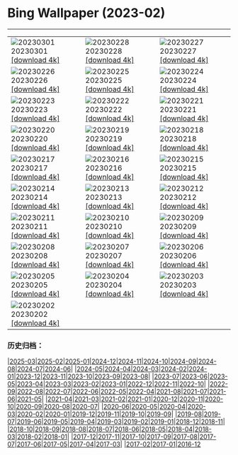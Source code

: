 # Bing Wallpaper (2023-02)
**************

<table><tr><td><img class="wallpaper" src="https://www.bing.com/th?id=OHR.LuebeckCityGate_IT-IT2872927643_1920x1080.jpg" alt="20230301"> 20230301 <a href="https://www.bing.com/th?id=OHR.LuebeckCityGate_IT-IT2872927643_UHD.jpg">[download 4k]</a></td><td><img class="wallpaper" src="https://www.bing.com/th?id=OHR.AtraniAmalfi_IT-IT2694956413_1920x1080.jpg" alt="20230228"> 20230228 <a href="https://www.bing.com/th?id=OHR.AtraniAmalfi_IT-IT2694956413_UHD.jpg">[download 4k]</a></td><td><img class="wallpaper" src="https://www.bing.com/th?id=OHR.PolarBearFrost_IT-IT2519594160_1920x1080.jpg" alt="20230227"> 20230227 <a href="https://www.bing.com/th?id=OHR.PolarBearFrost_IT-IT2519594160_UHD.jpg">[download 4k]</a></td></tr><tr><td><img class="wallpaper" src="https://www.bing.com/th?id=OHR.CanopyPeru_IT-IT2359138558_1920x1080.jpg" alt="20230226"> 20230226 <a href="https://www.bing.com/th?id=OHR.CanopyPeru_IT-IT2359138558_UHD.jpg">[download 4k]</a></td><td><img class="wallpaper" src="https://www.bing.com/th?id=OHR.TempleE_IT-IT9523677064_1920x1080.jpg" alt="20230225"> 20230225 <a href="https://www.bing.com/th?id=OHR.TempleE_IT-IT9523677064_UHD.jpg">[download 4k]</a></td><td><img class="wallpaper" src="https://www.bing.com/th?id=OHR.RichmondParkDuck_IT-IT1853497820_1920x1080.jpg" alt="20230224"> 20230224 <a href="https://www.bing.com/th?id=OHR.RichmondParkDuck_IT-IT1853497820_UHD.jpg">[download 4k]</a></td></tr><tr><td><img class="wallpaper" src="https://www.bing.com/th?id=OHR.ParisWinter_IT-IT1967416007_1920x1080.jpg" alt="20230223"> 20230223 <a href="https://www.bing.com/th?id=OHR.ParisWinter_IT-IT1967416007_UHD.jpg">[download 4k]</a></td><td><img class="wallpaper" src="https://www.bing.com/th?id=OHR.FriedensglockeFichtelberg_IT-IT2432299937_1920x1080.jpg" alt="20230222"> 20230222 <a href="https://www.bing.com/th?id=OHR.FriedensglockeFichtelberg_IT-IT2432299937_UHD.jpg">[download 4k]</a></td><td><img class="wallpaper" src="https://www.bing.com/th?id=OHR.MardiGrasNOLA_IT-IT1573841276_1920x1080.jpg" alt="20230221"> 20230221 <a href="https://www.bing.com/th?id=OHR.MardiGrasNOLA_IT-IT1573841276_UHD.jpg">[download 4k]</a></td></tr><tr><td><img class="wallpaper" src="https://www.bing.com/th?id=OHR.Itaimbezinho_IT-IT1948336726_1920x1080.jpg" alt="20230220"> 20230220 <a href="https://www.bing.com/th?id=OHR.Itaimbezinho_IT-IT1948336726_UHD.jpg">[download 4k]</a></td><td><img class="wallpaper" src="https://www.bing.com/th?id=OHR.MauiWhale_IT-IT1129171844_1920x1080.jpg" alt="20230219"> 20230219 <a href="https://www.bing.com/th?id=OHR.MauiWhale_IT-IT1129171844_UHD.jpg">[download 4k]</a></td><td><img class="wallpaper" src="https://www.bing.com/th?id=OHR.EbenIceCave_IT-IT0558182026_1920x1080.jpg" alt="20230218"> 20230218 <a href="https://www.bing.com/th?id=OHR.EbenIceCave_IT-IT0558182026_UHD.jpg">[download 4k]</a></td></tr><tr><td><img class="wallpaper" src="https://www.bing.com/th?id=OHR.AbruzzoNationalPark_IT-IT9956945803_1920x1080.jpg" alt="20230217"> 20230217 <a href="https://www.bing.com/th?id=OHR.AbruzzoNationalPark_IT-IT9956945803_UHD.jpg">[download 4k]</a></td><td><img class="wallpaper" src="https://www.bing.com/th?id=OHR.FireFallYosemite_IT-IT9878608060_1920x1080.jpg" alt="20230216"> 20230216 <a href="https://www.bing.com/th?id=OHR.FireFallYosemite_IT-IT9878608060_UHD.jpg">[download 4k]</a></td><td><img class="wallpaper" src="https://www.bing.com/th?id=OHR.HippoDayChobe_IT-IT9758060702_1920x1080.jpg" alt="20230215"> 20230215 <a href="https://www.bing.com/th?id=OHR.HippoDayChobe_IT-IT9758060702_UHD.jpg">[download 4k]</a></td></tr><tr><td><img class="wallpaper" src="https://www.bing.com/th?id=OHR.OtaruIgloo_IT-IT9451975199_1920x1080.jpg" alt="20230214"> 20230214 <a href="https://www.bing.com/th?id=OHR.OtaruIgloo_IT-IT9451975199_UHD.jpg">[download 4k]</a></td><td><img class="wallpaper" src="https://www.bing.com/th?id=OHR.MoonValley_IT-IT9056152413_1920x1080.jpg" alt="20230213"> 20230213 <a href="https://www.bing.com/th?id=OHR.MoonValley_IT-IT9056152413_UHD.jpg">[download 4k]</a></td><td><img class="wallpaper" src="https://www.bing.com/th?id=OHR.BoobyDarwinDay_IT-IT8563922772_1920x1080.jpg" alt="20230212"> 20230212 <a href="https://www.bing.com/th?id=OHR.BoobyDarwinDay_IT-IT8563922772_UHD.jpg">[download 4k]</a></td></tr><tr><td><img class="wallpaper" src="https://www.bing.com/th?id=OHR.DarkSkiesDV_IT-IT8625054837_1920x1080.jpg" alt="20230211"> 20230211 <a href="https://www.bing.com/th?id=OHR.DarkSkiesDV_IT-IT8625054837_UHD.jpg">[download 4k]</a></td><td><img class="wallpaper" src="https://www.bing.com/th?id=OHR.CigognolaCastle_IT-IT7500748083_1920x1080.jpg" alt="20230210"> 20230210 <a href="https://www.bing.com/th?id=OHR.CigognolaCastle_IT-IT7500748083_UHD.jpg">[download 4k]</a></td><td><img class="wallpaper" src="https://www.bing.com/th?id=OHR.LowerAntelopeAZ_IT-IT5977719347_1920x1080.jpg" alt="20230209"> 20230209 <a href="https://www.bing.com/th?id=OHR.LowerAntelopeAZ_IT-IT5977719347_UHD.jpg">[download 4k]</a></td></tr><tr><td><img class="wallpaper" src="https://www.bing.com/th?id=OHR.NorwayRestArea_IT-IT4691799995_1920x1080.jpg" alt="20230208"> 20230208 <a href="https://www.bing.com/th?id=OHR.NorwayRestArea_IT-IT4691799995_UHD.jpg">[download 4k]</a></td><td><img class="wallpaper" src="https://www.bing.com/th?id=OHR.MedievalLabro_IT-IT4474015950_1920x1080.jpg" alt="20230207"> 20230207 <a href="https://www.bing.com/th?id=OHR.MedievalLabro_IT-IT4474015950_UHD.jpg">[download 4k]</a></td><td><img class="wallpaper" src="https://www.bing.com/th?id=OHR.WaitangiFjordlandNP_IT-IT4284025298_1920x1080.jpg" alt="20230206"> 20230206 <a href="https://www.bing.com/th?id=OHR.WaitangiFjordlandNP_IT-IT4284025298_UHD.jpg">[download 4k]</a></td></tr><tr><td><img class="wallpaper" src="https://www.bing.com/th?id=OHR.MonarchPismo_IT-IT4010853732_1920x1080.jpg" alt="20230205"> 20230205 <a href="https://www.bing.com/th?id=OHR.MonarchPismo_IT-IT4010853732_UHD.jpg">[download 4k]</a></td><td><img class="wallpaper" src="https://www.bing.com/th?id=OHR.FeldbergSchnee_IT-IT0457844388_1920x1080.jpg" alt="20230204"> 20230204 <a href="https://www.bing.com/th?id=OHR.FeldbergSchnee_IT-IT0457844388_UHD.jpg">[download 4k]</a></td><td><img class="wallpaper" src="https://www.bing.com/th?id=OHR.QuebecFrontenac_IT-IT3419937126_1920x1080.jpg" alt="20230203"> 20230203 <a href="https://www.bing.com/th?id=OHR.QuebecFrontenac_IT-IT3419937126_UHD.jpg">[download 4k]</a></td></tr><tr><td><img class="wallpaper" src="https://www.bing.com/th?id=OHR.GroundhogThree_IT-IT3234034313_1920x1080.jpg" alt="20230202"> 20230202 <a href="https://www.bing.com/th?id=OHR.GroundhogThree_IT-IT3234034313_UHD.jpg">[download 4k]</a></td><td></td><td></td></tr></table>

### 历史归档：

|[2025-03](/../2025-03/2025-03.md)|[2025-02](/../2025-02/2025-02.md)|[2025-01](/../2025-01/2025-01.md)|[2024-12](/../2024-12/2024-12.md)|[2024-11](/../2024-11/2024-11.md)|[2024-10](/../2024-10/2024-10.md)|[2024-09](/../2024-09/2024-09.md)|[2024-08](/../2024-08/2024-08.md)|[2024-07](/../2024-07/2024-07.md)|[2024-06](/../2024-06/2024-06.md)|
|[2024-05](/../2024-05/2024-05.md)|[2024-04](/../2024-04/2024-04.md)|[2024-03](/../2024-03/2024-03.md)|[2024-02](/../2024-02/2024-02.md)|[2024-01](/../2024-01/2024-01.md)|[2023-12](/../2023-12/2023-12.md)|[2023-11](/../2023-11/2023-11.md)|[2023-10](/../2023-10/2023-10.md)|[2023-09](/../2023-09/2023-09.md)|[2023-08](/../2023-08/2023-08.md)|
|[2023-07](/../2023-07/2023-07.md)|[2023-06](/../2023-06/2023-06.md)|[2023-05](/../2023-05/2023-05.md)|[2023-04](/../2023-04/2023-04.md)|[2023-03](/../2023-03/2023-03.md)|[2023-02](/2023-02.md)|[2023-01](/../2023-01/2023-01.md)|[2022-12](/../2022-12/2022-12.md)|[2022-11](/../2022-11/2022-11.md)|[2022-10](/../2022-10/2022-10.md)|
|[2022-09](/../2022-09/2022-09.md)|[2022-08](/../2022-08/2022-08.md)|[2022-07](/../2022-07/2022-07.md)|[2022-06](/../2022-06/2022-06.md)|[2022-05](/../2022-05/2022-05.md)|[2022-04](/../2022-04/2022-04.md)|[2021-08](/../2021-08/2021-08.md)|[2021-07](/../2021-07/2021-07.md)|[2021-06](/../2021-06/2021-06.md)|[2021-05](/../2021-05/2021-05.md)|
|[2021-04](/../2021-04/2021-04.md)|[2021-03](/../2021-03/2021-03.md)|[2021-02](/../2021-02/2021-02.md)|[2021-01](/../2021-01/2021-01.md)|[2020-12](/../2020-12/2020-12.md)|[2020-11](/../2020-11/2020-11.md)|[2020-10](/../2020-10/2020-10.md)|[2020-09](/../2020-09/2020-09.md)|[2020-08](/../2020-08/2020-08.md)|[2020-07](/../2020-07/2020-07.md)|
|[2020-06](/../2020-06/2020-06.md)|[2020-05](/../2020-05/2020-05.md)|[2020-04](/../2020-04/2020-04.md)|[2020-03](/../2020-03/2020-03.md)|[2020-02](/../2020-02/2020-02.md)|[2020-01](/../2020-01/2020-01.md)|[2019-12](/../2019-12/2019-12.md)|[2019-11](/../2019-11/2019-11.md)|[2019-10](/../2019-10/2019-10.md)|[2019-09](/../2019-09/2019-09.md)|
|[2019-08](/../2019-08/2019-08.md)|[2019-07](/../2019-07/2019-07.md)|[2019-06](/../2019-06/2019-06.md)|[2019-05](/../2019-05/2019-05.md)|[2019-04](/../2019-04/2019-04.md)|[2019-03](/../2019-03/2019-03.md)|[2019-02](/../2019-02/2019-02.md)|[2019-01](/../2019-01/2019-01.md)|[2018-12](/../2018-12/2018-12.md)|[2018-11](/../2018-11/2018-11.md)|
|[2018-10](/../2018-10/2018-10.md)|[2018-09](/../2018-09/2018-09.md)|[2018-08](/../2018-08/2018-08.md)|[2018-07](/../2018-07/2018-07.md)|[2018-06](/../2018-06/2018-06.md)|[2018-05](/../2018-05/2018-05.md)|[2018-04](/../2018-04/2018-04.md)|[2018-03](/../2018-03/2018-03.md)|[2018-02](/../2018-02/2018-02.md)|[2018-01](/../2018-01/2018-01.md)|
|[2017-12](/../2017-12/2017-12.md)|[2017-11](/../2017-11/2017-11.md)|[2017-10](/../2017-10/2017-10.md)|[2017-09](/../2017-09/2017-09.md)|[2017-08](/../2017-08/2017-08.md)|[2017-07](/../2017-07/2017-07.md)|[2017-06](/../2017-06/2017-06.md)|[2017-05](/../2017-05/2017-05.md)|[2017-04](/../2017-04/2017-04.md)|[2017-03](/../2017-03/2017-03.md)|
|[2017-02](/../2017-02/2017-02.md)|[2017-01](/../2017-01/2017-01.md)|[2016-12](/../2016-12/2016-12.md)
